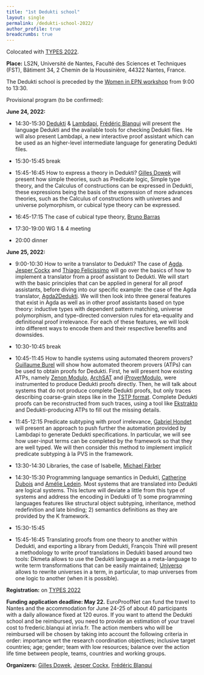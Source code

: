 ```yaml
---
title: "1st Dedukti school"
layout: single
permalink: /dedukti-school-2022/
author_profile: true
breadcrumbs: true
---
```


Colocated with [TYPES 2022](https://types22.inria.fr/).

**Place:** LS2N, Université de Nantes, Faculté des Sciences et Techniques (FST), Bâtiment 34, 2 Chemin de la Houssinière, 44322 Nantes, France.

The Dedukti school is preceded by the [Women in EPN workshop](../women-epn-2022) from 9:00 to 13:30.

Provisional program (to be confirmed):

**June 24, 2022:**

- 14:30-15:30 [Dedukti](https://deducteam.github.io/) & [Lambdapi](https://github.com/Deducteam/lambdapi), [Frédéric Blanqui](https://blanqui.gitlabpages.inria.fr/) will present the language Dedukti and the available tools for checking Dedukti files. He will also present Lambdapi, a new interactive proof assistant which can be used as an higher-level intermediate language for generating Dedukti files.

- 15:30-15:45 break

- 15:45-16:45 How to express a theory in Dedukti? [Gilles Dowek](http://www.lsv.fr/~dowek/) will present how simple theories, such as Predicate logic, Simple type theory, and the Calculus of constructions can be expressed in Dedukti, these expressions being the basis of the expression of more advances theories, such as the Calculus of constructions with universes and universe polymorphism, or cubical type theory can be expressed.

- 16:45-17:15 The case of cubical type theory, [Bruno Barras](http://www.lix.polytechnique.fr/~barras/)

- 17:30-19:00 WG 1 & 4 meeting

- 20:00 dinner

**June 25, 2022:**

- 9:00-10:30 How to write a translator to Dedukti? The case of [Agda](https://github.com/Deducteam/Agda2Dedukti). [Jesper Cockx](https://jesper.sikanda.be/) and [Thiago Felicissimo](https://lmf.cnrs.fr/Perso/ThiagoFelicissimo) will go over the basics of how to implement a translator from a proof assistant to Dedukti. We will start with the basic principles that can be applied in general for all proof assistants, before diving into our specific example: the case of the Agda translator, [Agda2Dedukti](https://github.com/Deducteam/Agda2Dedukti). We will then look into three general features that exist in Agda as well as in other proof assistants based on type theory: inductive types with dependent pattern matching, universe polymorphism, and type-directed conversion rules for eta-equality and definitional proof irrelevance. For each of these features, we will look into different ways to encode them and their respective benefits and downsides.


- 10:30-10:45 break

- 10:45-11:45 How to handle systems using automated theorem provers? [Guillaume Burel](http://web4.ensiie.fr/~guillaume.burel/) will show how automated theorem provers (ATPs) can be used to obtain proofs for Dedukti. First, he will present how existing ATPs, namely [Zenon Modulo](https://github.com/Deducteam/zenon_modulo), [ArchSAT](https://github.com/Gbury/archsat) and [iProverModulo](https://github.com/gburel/iProverModulo), were instrumented to produce Dedukti proofs directly. Then, he will talk about systems that do not produce complete Dedukti proofs, but only traces describing coarse-grain steps like in the [TSTP format](http://www.tptp.org/TSTP/). Complete Dedukti proofs can be reconstructed from such traces, using a tool like [Ekstrakto](https://github.com/Deducteam/ekstrakto) and Dedukti-producing ATPs to fill out the missing details. 

- 11:45-12:15 Predicate subtyping with proof irrelevance, [Gabriel Hondet](http://www.lsv.fr/~hondet/) will present an approach to push further the automation
provided by Lambdapi to generate Dedukti specifications. In particular,
we will see how user-input terms can be completed by the framework so
that they are well typed. We will then consider this method to implement
implicit predicate subtyping à la PVS in the framework.

- 13:30-14:30 Libraries, the case of Isabelle, [Michael Färber](http://cl-informatik.uibk.ac.at/users/mfaerber/)

- 14:30-15:30 Programming language semantics in Dedukti, [Catherine Dubois](http://web4.ensiie.fr/~dubois/) and [Amélie Ledein](http://www.lsv.fr/~ledein/). Most systems that are translated into Dedukti are logical systems. This lecture will deviate a little from this type of systems and address the encoding in Dedukti of 1) some programming languages features like structural object subtyping, inheritance, method redefinition and late binding; 2) semantics definitions as they are provided by the K framework.

- 15:30-15:45

- 15:45-16:45 Translating proofs from one theory to another within Dedukti, and exporting a library from Dedukti, François Thiré will present a methodology to write proof translations in Dedukti based around two tools: Dkmeta allows to use the Dedukti language as a meta-language to write term transformations that can be easily maintained; [Universo](https://github.com/Deducteam/universo) allows to rewrite universes in a term, in particular, to map universes from one logic to another (when it is possible).

**Registration:** on [TYPES 2022](https://types22.inria.fr/)

**Funding application deadline: May 22.**
EuroProofNet can fund the travel to Nantes and the accommodation for
June 24-25 of about 40 participants with a daily allowance fixed at
120 euros. If you want to attend the Dedukti school and be reimbursed,
you need to provide an estimation of your travel cost to
frederic.blanqui at inria.fr. The action members who
will be reimbursed will be chosen by taking into account the following
criteria in order: importance wrt the research coordination
objectives; inclusive target countries; age; gender; team with low
resources; balance over the action life time between people, teams,
countries and working groups.

**Organizers:** [Gilles Dowek](http://lsv.fr/~dowek/), [Jesper Cockx](https://jesper.sikanda.be/), [Frédéric Blanqui](https://blanqui.gitlabpages.inria.fr/)

